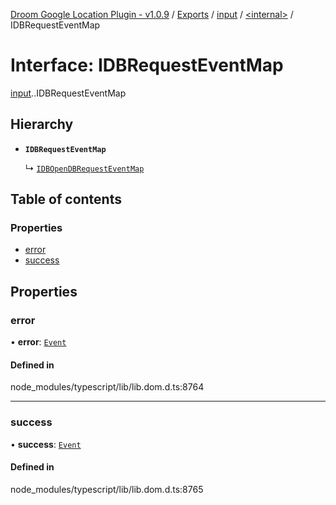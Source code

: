 [Droom Google Location Plugin - v1.0.9](../README.md) / [Exports](../modules.md) / [input](../modules/input.md) / [<internal\>](../modules/input._internal_.md) / IDBRequestEventMap

# Interface: IDBRequestEventMap

[input](../modules/input.md).[<internal>](../modules/input._internal_.md).IDBRequestEventMap

## Hierarchy

- **`IDBRequestEventMap`**

  ↳ [`IDBOpenDBRequestEventMap`](input._internal_.IDBOpenDBRequestEventMap.md)

## Table of contents

### Properties

- [error](input._internal_.IDBRequestEventMap.md#error)
- [success](input._internal_.IDBRequestEventMap.md#success)

## Properties

### error

• **error**: [`Event`](../modules/input._internal_.md#event)

#### Defined in

node_modules/typescript/lib/lib.dom.d.ts:8764

___

### success

• **success**: [`Event`](../modules/input._internal_.md#event)

#### Defined in

node_modules/typescript/lib/lib.dom.d.ts:8765
